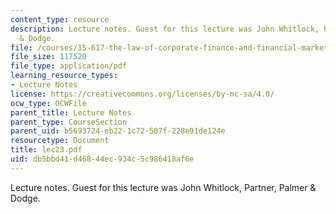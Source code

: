 ```yaml
---
content_type: resource
description: Lecture notes. Guest for this lecture was John Whitlock, Partner, Palmer
  & Dodge.
file: /courses/15-617-the-law-of-corporate-finance-and-financial-markets-spring-2004/db5bbd41d46844ec934c5c986418af6e_lec23.pdf
file_size: 117520
file_type: application/pdf
learning_resource_types:
- Lecture Notes
license: https://creativecommons.org/licenses/by-nc-sa/4.0/
ocw_type: OCWFile
parent_title: Lecture Notes
parent_type: CourseSection
parent_uid: b5693724-eb22-1c72-507f-228e91de124e
resourcetype: Document
title: lec23.pdf
uid: db5bbd41-d468-44ec-934c-5c986418af6e
---
```

Lecture notes. Guest for this lecture was John Whitlock, Partner, Palmer & Dodge.